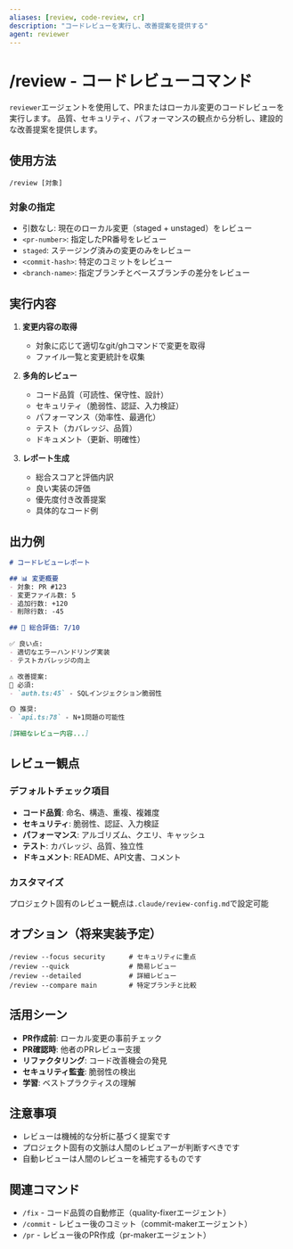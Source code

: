```yaml
---
aliases: [review, code-review, cr]
description: "コードレビューを実行し、改善提案を提供する"
agent: reviewer
---
```


# /review - コードレビューコマンド

`reviewer`エージェントを使用して、PRまたはローカル変更のコードレビューを実行します。
品質、セキュリティ、パフォーマンスの観点から分析し、建設的な改善提案を提供します。

## 使用方法

```
/review [対象]
```

### 対象の指定
- 引数なし: 現在のローカル変更（staged + unstaged）をレビュー
- `<pr-number>`: 指定したPR番号をレビュー
- `staged`: ステージング済みの変更のみをレビュー
- `<commit-hash>`: 特定のコミットをレビュー
- `<branch-name>`: 指定ブランチとベースブランチの差分をレビュー

## 実行内容

1. **変更内容の取得**
   - 対象に応じて適切なgit/ghコマンドで変更を取得
   - ファイル一覧と変更統計を収集

2. **多角的レビュー**
   - コード品質（可読性、保守性、設計）
   - セキュリティ（脆弱性、認証、入力検証）
   - パフォーマンス（効率性、最適化）
   - テスト（カバレッジ、品質）
   - ドキュメント（更新、明確性）

3. **レポート生成**
   - 総合スコアと評価内訳
   - 良い実装の評価
   - 優先度付き改善提案
   - 具体的なコード例

## 出力例

```markdown
# コードレビューレポート

## 📊 変更概要
- 対象: PR #123
- 変更ファイル数: 5
- 追加行数: +120
- 削除行数: -45

## 🎯 総合評価: 7/10

✅ 良い点:
- 適切なエラーハンドリング実装
- テストカバレッジの向上

⚠️ 改善提案:
🔴 必須:
- `auth.ts:45` - SQLインジェクション脆弱性

🟡 推奨:
- `api.ts:78` - N+1問題の可能性

[詳細なレビュー内容...]
```

## レビュー観点

### デフォルトチェック項目
- **コード品質**: 命名、構造、重複、複雑度
- **セキュリティ**: 脆弱性、認証、入力検証
- **パフォーマンス**: アルゴリズム、クエリ、キャッシュ
- **テスト**: カバレッジ、品質、独立性
- **ドキュメント**: README、API文書、コメント

### カスタマイズ
プロジェクト固有のレビュー観点は`.claude/review-config.md`で設定可能

## オプション（将来実装予定）

```
/review --focus security      # セキュリティに重点
/review --quick               # 簡易レビュー
/review --detailed            # 詳細レビュー
/review --compare main        # 特定ブランチと比較
```

## 活用シーン

- **PR作成前**: ローカル変更の事前チェック
- **PR確認時**: 他者のPRレビュー支援
- **リファクタリング**: コード改善機会の発見
- **セキュリティ監査**: 脆弱性の検出
- **学習**: ベストプラクティスの理解

## 注意事項

- レビューは機械的な分析に基づく提案です
- プロジェクト固有の文脈は人間のレビュアーが判断すべきです
- 自動レビューは人間のレビューを補完するものです

## 関連コマンド

- `/fix` - コード品質の自動修正（quality-fixerエージェント）
- `/commit` - レビュー後のコミット（commit-makerエージェント）
- `/pr` - レビュー後のPR作成（pr-makerエージェント）